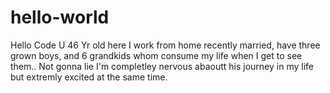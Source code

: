 # hello-world
Hello Code U 46 Yr old here I work from home recently married, have three grown boys, and 6 grandkids whom consume my life when I get to see them.. Not gonna lie I'm completley nervous abaoutt his journey in my life but extremly excited at the same time.
